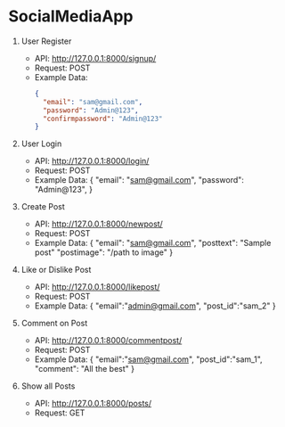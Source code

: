 # SocialMediaApp

1. User Register

   - API: http://127.0.0.1:8000/signup/
   - Request: POST
   - Example Data:
     ```json
     {
       "email": "sam@gmail.com",
       "password": "Admin@123",
       "confirmpassword": "Admin@123"
     }
     ```

2. User Login

   - API: http://127.0.0.1:8000/login/
   - Request: POST
   - Example Data: {
     "email": "sam@gmail.com",
     "password": "Admin@123",
     }

3. Create Post

   - API: http://127.0.0.1:8000/newpost/
   - Request: POST
   - Example Data: {
     "email": "sam@gmail.com",
     "posttext": "Sample post"
     "postimage": "/path to image"
     }

4. Like or Dislike Post

   - API: http://127.0.0.1:8000/likepost/
   - Request: POST
   - Example Data: {
     "email":"admin@gmail.com",
     "post_id":"sam_2"
     }

5. Comment on Post

   - API: http://127.0.0.1:8000/commentpost/
   - Request: POST
   - Example Data: {
     "email":"sam@gmail.com",
     "post_id":"sam_1",
     "comment": "All the best"
     }

6. Show all Posts

   - API: http://127.0.0.1:8000/posts/
   - Request: GET
